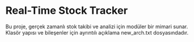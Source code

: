# Real-Time Stock Tracker

Bu proje, gerçek zamanlı stok takibi ve analizi için modüler bir mimari sunar. Klasör yapısı ve bileşenler için ayrıntılı açıklama new_arch.txt dosyasındadır.
